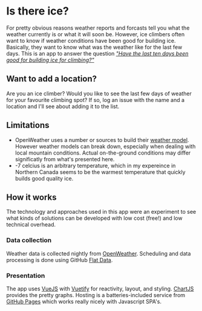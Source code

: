 # Is there ice?
For pretty obvious reasons weather reports and forcasts tell you what the weather currently is or what it will soon be.  However, ice climbers often want to know if  weather conditions have been good for building ice.  Basically, they want to know what was the weather like for the last few days.  This is an app to answer the question [*"Have the last ten days been good for building ice for climbing?"*](https://ryanjagar.github.io/is-there-ice/isThereIce.html)

## Want to add a location?
Are you an ice climber?  Would you like to see the last few days of weather for your favourite climbing spot?  If so, log an issue with the name and a location and I'll see about adding it to the list. 

## Limitations
- OpenWeather uses a number or sources to build their [weather model](https://openweathermap.org/accuracy-and-quality).  However weather models can break down, especially when dealing with local mountain conditions.  Actual on-the-ground conditions may differ significatly from what's presented here. 
- -7 celcius is an arbitrary temperature, which in my expereince in Northern Canada seems to be the warmest temperature that quickly builds good quality ice. 

## How it works
The technology and approaches used in this app were an experiment to see what kinds of solutions can be developed with low cost (free!) and low technical overhead.

### Data collection
Weather data is collected nightly from [OpenWeather](https://openweathermap.org/appidlocations).  Scheduling and data processing is done using GitHub [Flat Data](https://next.github.com/projects/flat-data).

### Presentation
The app uses [VueJS](https://vuejs.org) with [Vuetify](https://vuetifyjs.com/en/) for reactivity, layout, and styling.  [ChartJS](https://www.chartjs.org) provides the pretty graphs.  Hosting is a batteries-included service from [GitHub Pages](https://guides.github.com/features/pages/) which works really nicely with Javascript SPA's.   

